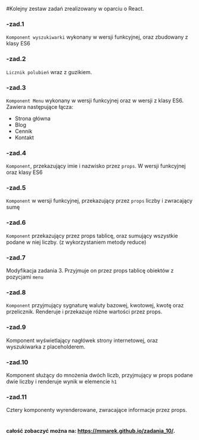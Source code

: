 #Kolejny zestaw zadań zrealizowany w oparciu o React.

### -zad.1
`Komponent wyszukiwarki` wykonany w wersji funkcyjnej, oraz zbudowany z klasy ES6

### -zad.2
`Licznik polubień` wraz z guzikiem.

### -zad.3
`Komponent Menu` wykonany w wersji funkcyjnej oraz w wersji z klasy ES6. Zawiera następujące łącza: 
- Strona główna
- Blog
- Cennik
- Kontakt

### -zad.4
`Komponent`, przekazujący imie i nazwisko przez `props`. W wersji funkcyjnej oraz klasy ES6

### -zad.5
`Komponent` w wersji funkcyjnej, przekazujący przez `props` liczby i zwracający sumę

### -zad.6
`Komponent` przekazujący przez props tablicę, oraz sumujący wszystkie podane w niej liczby. 
(z wykorzystaniem metody reduce)

### -zad.7
Modyfikacja zadania 3. Przyjmuje on przez props tablicę obiektów z pozycjami `menu`

### -zad.8
`Komponent` przyjmujący sygnaturę waluty bazowej, kwotowej, kwotę oraz przelicznik. 
Renderuje i przekazuje różne wartości przez props.

### -zad.9
Komponent wyświetlający nagłówek strony internetowej, oraz wyszukiwarka z placeholderem.

### -zad.10
Komponent służący do mnożenia dwóch liczb, przyjmujący w props podane dwie liczby i renderuje wynik w elemencie `h1`

### -zad.11
Cztery komponenty wyrenderowane, zwracające informacje przez props.
#
#### całość zobaczyć można na: https://mmarek.github.io/zadania_10/.